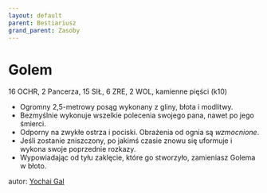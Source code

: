 ```yaml
---
layout: default
parent: Bestiariusz
grand_parent: Zasoby
---
```



# Golem

16 OCHR, 2 Pancerza, 15 SIŁ, 6 ZRE, 2 WOL, kamienne pięści (k10)

- Ogromny 2,5-metrowy posąg wykonany z gliny, błota i modlitwy.
- Bezmyślnie wykonuje wszelkie polecenia swojego pana, nawet po jego śmierci.
- Odporny na zwykłe ostrza i pociski. Obrażenia od ognia są _wzmocnione_.
- Jeśli zostanie zniszczony, po jakimś czasie znowu się uformuje i wykona swoje poprzednie rozkazy.
- Wypowiadając od tyłu zaklęcie, które go stworzyło, zamieniasz Golema w błoto.

autor: [Yochai Gal](https://newschoolrevolution.com)
